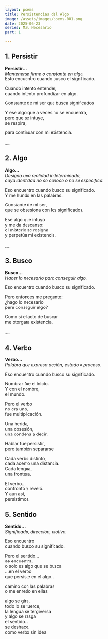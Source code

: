 ```yaml
---
layout: poems
title: Persistencias del Algo
image: /assets/images/poems-001.png
date: 2025-06-23
series: Mal Necesario
part: 1

---
```


## 1. Persistir

**Persistir...**  
*Mantenerse firme o constante en algo.*  
Esto encuentro cuando busco el significado.

Cuando intento entender,  
cuando intento profundizar en algo.

Constante de mi ser que busca significados

Y ese algo que a veces no se encuentra,  
pero que se intuye,  
se respira,  

para continuar con mi existencia.

﹏

## 2. Algo

**Algo...**  
*Designa una realidad indeterminada,*  
*cuya identidad no se conoce o no se especifica.*  

Eso encuentro cuando busco su significado.  
Y me hundo en las palabras.  

Constante de mi ser,  
que se obsesiona con los significados.  

Ese algo que intuyo  
y me da descanso:  
el misterio se resigna  
y perpetúa mi existencia.

﹏

## 3. Busco

**Busco...**  
*Hacer lo necesario para conseguir algo.*

Eso encuentro cuando busco su significado.

Pero entonces me pregunto:  
¿hago lo necesario  
para conseguir algo?

Como si el acto de buscar  
me otorgara existencia.

﹏

## 4. Verbo

**Verbo...**  
*Palabra que expresa acción, estado o proceso.*

Eso encuentro cuando busco su significado.  

Nombrar fue el inicio.  
Y con el nombre,  
el mundo.  

Pero el verbo  
no era uno,  
fue multiplicación.  

Una herida,  
una obsesión,  
una condena a decir.  

Hablar fue persistir,  
pero también separarse.  

Cada verbo distinto,  
cada acento una distancia.  
Cada lengua,  
una frontera.  

El verbo…  
confrontó y reveló.  
Y aun así,  
persistimos.


## 5. Sentido

**Sentido...**  
*Significado, dirección, motivo.*

Eso encuentro  
cuando busco su significado.

Pero el sentido...  
se encuentra,  
o solo es algo que se busca  
...en el verbo  
que persiste en el algo...

camino con las palabras  
o me enredo en ellas

algo se gira,  
todo lo se tuerce,  
la lengua se tergiversa  
y algo se rasga  
el sentido...  
se deshace.  
como verbo sin idea
